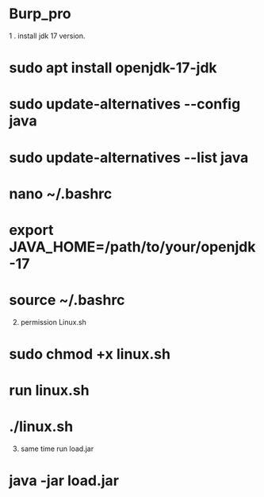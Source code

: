 # Burp_pro
1 . install jdk 17 version. 
# sudo apt install openjdk-17-jdk
# sudo update-alternatives --config java
# sudo update-alternatives --list java
# nano ~/.bashrc
# export JAVA_HOME=/path/to/your/openjdk-17
# source ~/.bashrc
2. permission Linux.sh 
# sudo chmod +x linux.sh
# run linux.sh
# ./linux.sh
3. same time run load.jar
# java -jar load.jar

